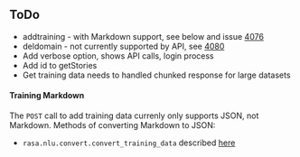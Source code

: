 ## ToDo

* addtraining - with Markdown support, see below and issue [4076](https://github.com/RasaHQ/rasa/issues/4076)
* deldomain - not currently supported by API, see [4080](https://github.com/RasaHQ/rasa/issues/4080)
* Add verbose option, shows API calls, login process
* Add id to getStories
* Get training data needs to handled chunked response for large datasets

#### Training Markdown

The `POST` call to add training data currenly only supports JSON, not Markdown. Methods of converting Markdown to JSON:

* `rasa.nlu.convert.convert_training_data` described [here](https://gist.github.com/nmstoker/04355dc113608fe88b999ea1b95fb355)
